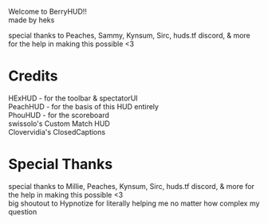 Welcome to BerryHUD!!  
made by heks

special thanks to Peaches, Sammy, Kynsum, Sirc, huds.tf discord, & more for the help in making this possible <3

# Credits

HExHUD - for the toolbar & spectatorUI  
PeachHUD - for the basis of this HUD entirely  
PhouHUD - for the scoreboard  
swissolo's Custom Match HUD  
Clovervidia's ClosedCaptions

# Special Thanks

special thanks to Millie, Peaches, Kynsum, Sirc, huds.tf discord, & more for the help in making this possible <3  
big shoutout to Hypnotize for literally helping me no matter how complex my question
